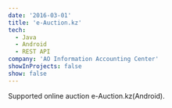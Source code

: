 ```yaml
---
date: '2016-03-01'
title: 'e-Auction.kz'
tech:
  - Java
  - Android
  - REST API
company: 'AO Information Accounting Center'
showInProjects: false
show: false
---
```


Supported online auction e-Auction.kz(Android).

